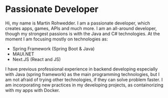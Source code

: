 # Passionate Developer

Hi, my name is Martin Rohwedder. I am a passionate developer, which creates apps, games, APIs and much more.
I am an all-around developer, though my strongest passions is with the Java and C# technologies. At the moment I am focusing mostly on technologies as:

- Spring Framework (Spring Boot & Java)
- MAUI.NET
- Next.JS (React and JS)

I have previous professional experience in backend developing especially with Java (spring framework) as the main programming technologies, but I am not afraid of trying other technologies, if they can solve problem faster. I am incorporating new practices in my developing projects, as containorizing with my apps with Docker.
